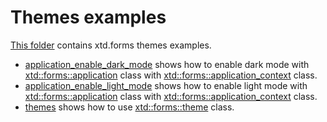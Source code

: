 # Themes examples

[This folder](..) contains xtd.forms themes examples.

* [application_enable_dark_mode](application_enable_dark_mode/README.md) shows how to enable dark mode with [xtd::forms::application](../../../src/xtd_forms/include/xtd/forms/application.hpp) class with [xtd::forms::application_context](../../../src/xtd_forms/include/xtd/forms/application_context.hpp) class.
* [application_enable_light_mode](application_enable_light_mode/README.md) shows how to enable light mode with [xtd::forms::application](../../src/xtd_forms/include/xtd/forms/application.hpp) class with [xtd::forms::application_context](../../../src/xtd_forms/include/xtd/forms/application_context.hpp) class.
* [themes](application_enable_light_mode/README.md) shows how to use [xtd::forms::theme](../../../src/xtd_forms/include/xtd/forms/theme.hpp) class.
